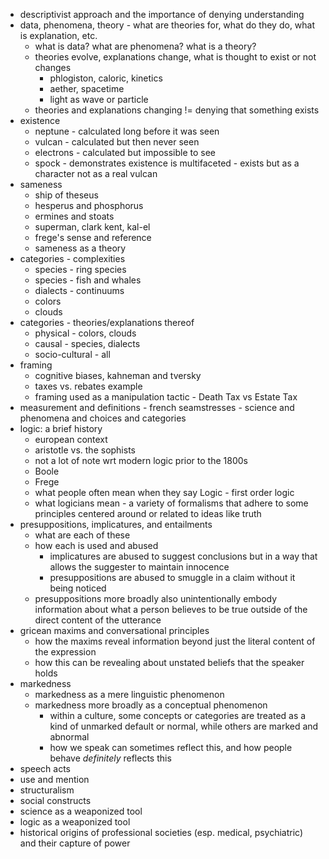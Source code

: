 - descriptivist approach and the importance of denying understanding
- data, phenomena, theory - what are theories for, what do they do, what is explanation, etc.
  - what is data? what are phenomena? what is a theory?
  - theories evolve, explanations change, what is thought to exist or not changes
    - phlogiston, caloric, kinetics
    - aether, spacetime
    - light as wave or particle
  - theories and explanations changing != denying that something exists
- existence
  - neptune - calculated long before it was seen
  - vulcan - calculated but then never seen
  - electrons - calculated but impossible to see
  - spock - demonstrates existence is multifaceted - exists but as a character not as a real vulcan
- sameness
  - ship of theseus
  - hesperus and phosphorus
  - ermines and stoats
  - superman, clark kent, kal-el
  - frege's sense and reference
  - sameness as a theory
- categories - complexities
  - species - ring species
  - species - fish and whales
  - dialects - continuums
  - colors
  - clouds
- categories - theories/explanations thereof
  - physical - colors, clouds
  - causal - species, dialects
  - socio-cultural - all
- framing
  - cognitive biases, kahneman and tversky
  - taxes vs. rebates example
  - framing used as a manipulation tactic - Death Tax vs Estate Tax
- measurement and definitions - french seamstresses - science and phenomena and choices and categories
- logic: a brief history
  - european context
  - aristotle vs. the sophists
  - not a lot of note wrt modern logic prior to the 1800s
  - Boole
  - Frege
  - what people often mean when they say Logic - first order logic
  - what logicians mean - a variety of formalisms that adhere to some principles centered around or related to ideas like truth
- presuppositions, implicatures, and entailments
  - what are each of these
  - how each is used and abused
    - implicatures are abused to suggest conclusions but in a way that allows the suggester to maintain innocence
    - presuppositions are abused to smuggle in a claim without it being noticed
  - presuppositions more broadly also unintentionally embody information about what a person believes to be true outside of the direct content of the utterance
- gricean maxims and conversational principles
  - how the maxims reveal information beyond just the literal content of the expression
  - how this can be revealing about unstated beliefs that the speaker holds
- markedness
  - markedness as a mere linguistic phenomenon
  - markedness more broadly as a conceptual phenomenon
    - within a culture, some concepts or categories are treated as a kind of unmarked default or normal, while others are marked and abnormal
    - how we speak can sometimes reflect this, and how people behave *definitely* reflects this
- speech acts
- use and mention
- structuralism
- social constructs
- science as a weaponized tool
- logic as a weaponized tool
- historical origins of professional societies (esp. medical, psychiatric) and their capture of power
